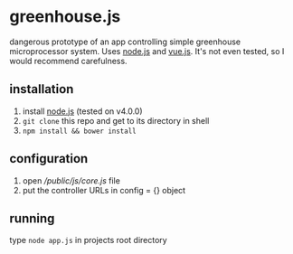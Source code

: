 # greenhouse.js
dangerous prototype of an app controlling simple greenhouse microprocessor system. Uses [node.js](http://nodejs.org/) and [vue.js](http://vuejs.org/). It's not even tested, so I would recommend carefulness.

## installation
1. install [node.js](http://nodejs.org/) (tested on v4.0.0)
2. `git clone` this repo and get to its directory in shell
3. `npm install && bower install`

## configuration
1. open _/public/js/core.js_ file
2. put the controller URLs in config = {} object

## running
type `node app.js` in projects root directory
